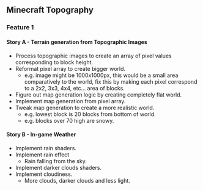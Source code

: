 ## Minecraft Topography
### Feature 1
  #### Story A - Terrain generation from Topographic Images
   - Process topographic images to create an array of pixel values corresponding to block height.
   - Reformat pixel array to create bigger world.
      - e.g. image might be 1000x1000px, this would be a small area comparatively to the world, fix this by making each pixel correspond to a 2x2, 3x3, 4x4, etc... area of blocks.
   - Figure out map generation logic by creating completely flat world.
   - Implement map generation from pixel array.
   - Tweak map generation to create a more realistic world.
      - e.g. lowest block is 20 blocks from bottom of world.
      - e.g. blocks over 70 high are snowy.
  #### Story B - In-game Weather
   - Implement rain shaders.
   - Implement rain effect
      - Rain falling from the sky.
   - Implement darker clouds shaders.
   - Implement cloudiness.
      - More clouds, darker clouds and less light.
  
